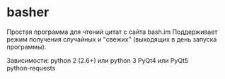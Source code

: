 # basher
Простая программа для чтений цитат с сайта bash.im
Поддерживает режим получения случайных и "свежих" (выходящих в день запуска программы).

Зависимости: 
python 2 (2.6+) или python 3
PyQt4 или PyQt5  
python-requests
